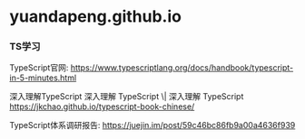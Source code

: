 # yuandapeng.github.io

### TS学习 
TypeScript官网: https://www.typescriptlang.org/docs/handbook/typescript-in-5-minutes.html

深入理解TypeScript 深入理解 TypeScript \\| 深入理解 TypeScript  https://jkchao.github.io/typescript-book-chinese/

TypeScript体系调研报告: https://juejin.im/post/59c46bc86fb9a00a4636f939
